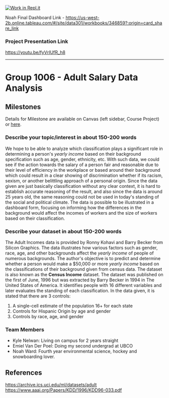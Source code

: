 [![Work in Repl.it](https://classroom.github.com/assets/work-in-replit-14baed9a392b3a25080506f3b7b6d57f295ec2978f6f33ec97e36a161684cbe9.svg)](https://classroom.github.com/online_ide?assignment_repo_id=358643&assignment_repo_type=GroupAssignmentRepo)

Noah Final Dashboard Link - https://us-west-2b.online.tableau.com/#/site/data301/workbooks/346859?:origin=card_share_link

### Project Presentation Link

https://youtu.be/fyVrIUfR_h8

-----------------------------------------------

# Group 1006 - Adult Salary Data Analysis

## Milestones

Details for Milestone are available on Canvas (left sidebar, Course Project) or [here](https://firas.moosvi.com/courses/data301/project/milestone01.html).

### Describe your topic/interest in about 150-200 words

We hope to be able to analyze which classification plays a significant role in determining a person's *yearly income* based on their background specification such as age, gender, ethnicity, etc. With such data, we could see if the action towards the salary of a person fair and reasonable due to their level of efficiency in the workplace or based around their background which could result in a clear showing of discrimination whether if its racism, sexism, or another belittling approach of a personal origin. Since the data given are just basically classification without any clear context, it is hard to establish accurate reasoning of the result, and also since the data is around 25 years old, the same reasoning could not be used in today's standing of the social and political climate. The data is possible to be illustrated in a dashboard form, focusing on informing how the differences in the background would affect the incomes of workers and the size of workers based on their classification.

### Describe your dataset in about 150-200 words

The Adult Incomes data is provided by Ronny Kohavi and Barry Becker from Silicon Graphics. The data illustrates how various factors such as gender, race, age, and other backgrounds affect the *yearly income* of people of numerous backgrounds. The author's objective is to predict and determine whether a person would make a $50,000 or more *yearly income* based on the classifications of their background given from census data. The dataset is also known as the **Census Income** dataset. The dataset was published on the first of June, 1996 but was extracted by Barry Becker in 1994 in The United States of America. It identifies people with 16 different variables and later evaluates the standing of each classification. In the data given, it is stated that there are 3 controls: 
1. A single-cell estimate of the population 16+ for each state
2. Controls for Hispanic Origin by age and gender
3. Controls by race, age, and gender 

### Team Members

- Kyle Nelwan: Living on campus for 2 years straight
- Emiel Van Der Poel: Doing my second undergrad at UBCO
- Noah Ward: Fourth year environmental science, hockey and snowboarding lover.


## References

https://archive.ics.uci.edu/ml/datasets/adult
https://www.aaai.org/Papers/KDD/1996/KDD96-033.pdf
